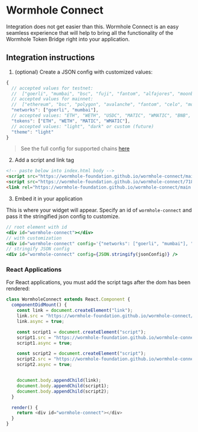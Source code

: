 # Wormhole Connect

Integration does not get easier than this. Wormhole Connect is an easy seamless experience that will help to bring all the functionality of the Wormhole Token Bridge right into your application.

## Integration instructions

1. (optional) Create a JSON config with customized values:

```ts
{
  // accepted values for testnet:
  //  ["goerli", "mumbai", "bsc", "fuji", "fantom", "alfajores", "moonbasealpha", "solana", "sui", "aptos", "sei"]
  // accepted values for mainnet:
  //  ["ethereum", "bsc", "polygon", "avalanche", "fantom", "celo", "moonbeam", "solana", "sui", "aptos"]
  "networks": ["goerli", "mumbai"],
  // accepted values: "ETH", "WETH", "USDC", "MATIC", "WMATIC", "BNB", "WBNB", "AVAX", "WAVAX", "FTM", "WFTM", "CELO
  "tokens": ["ETH", "WETH", "MATIC", "WMATIC"],
  // accepted values: "light", "dark" or custom (future)
  "theme": "light"
}
```

> See the full config for supported chains [here](https://github.com/wormhole-foundation/wormhole-connect/tree/development/wormhole-connect/src/config)


2. Add a script and link tag

```html
<!-- paste below into index.html body -->
<script src="https://wormhole-foundation.github.io/wormhole-connect/main.js"></script>
<script src="https://wormhole-foundation.github.io/wormhole-connect/718.06852233.chunk.js"></script>
<link rel="https://wormhole-foundation.github.io/wormhole-connect/main.ba17183d.css" />
```

3. Embed it in your application

This is where your widget will appear. Specify an id of `wormhole-connect` and pass it the stringified json config to customize.

```jsx
// root element with id
<div id="wormhole-connect"></div>
// with customization
<div id="wormhole-connect" config='{"networks": ["goerli", "mumbai"], "tokens": ["ETH", "WETH", "MATIC", "WMATIC"], "theme": "light"}'></div>
// stringify JSON config
<div id="wormhole-connect" config={JSON.stringify(jsonConfig)} />
```

### React Applications

For React applications, you must add the script tags after the dom has been rendered:

```ts
class WormholeConnect extends React.Component {
  componentDidMount() {
    const link = document.createElement("link");
    link.src = "https://wormhole-foundation.github.io/wormhole-connect/main.ba17183d.css";
    link.async = true;

    const script1 = document.createElement("script");
    script1.src = "https://wormhole-foundation.github.io/wormhole-connect/718.06852233.chunk.js";
    script1.async = true;

    const script2 = document.createElement("script");
    script2.src = "https://wormhole-foundation.github.io/wormhole-connect/main.js";
    script2.async = true;


    document.body.appendChild(link);
    document.body.appendChild(script1);
    document.body.appendChild(script2);
  }

  render() {
    return <div id="wormhole-connect"></div>
  }
}
```

